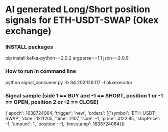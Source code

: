 # AI generated Long/Short position signals for ETH-USDT-SWAP (Okex exchange)

### INSTALL packages

pip install kafka-python==2.0.2 argparse==1.1 json==2.0.9

### How to run in command line

python signal_consumer.py -b 94.202.126.117 -t okxexecutor

### Signal sample (side 1 == BUY and -1 == SHORT, position 1 or -1 == OPEN, position 2 or -2 == CLOSE)

{'epoch': 1638724064, 'trigger': 'new', 'orders': [{'symbol': 'ETH-USDT-SWAP', 'date': 1211205, 'time': 2107, 'side': -1, 'price': 4122.85, 'stopPrice': -1, 'amount': 1, 'position': -1, 'timestamp': 1638724064}]}



